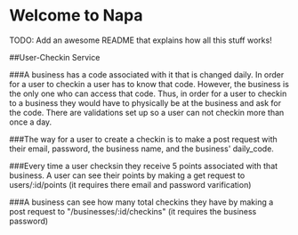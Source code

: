 # Welcome to Napa

TODO: Add an awesome README that explains how all this stuff works!

##User-Checkin Service

###A business has a code associated with it that is changed daily. In order for a user to checkin a user has to know that code. However, the business is the only one who can access that code. Thus, in order for a user to checkin to a business they would have to physically be at the business and ask for the code. There are validations set up so a user can not checkin more than once a day.

###The way for a user to create a checkin is to make a post request with their email, password, the business name, and the business' daily_code.

###Every time a user checksin they receive 5 points associated with that business. A user can see their points by making a get request to users/:id/points (it requires there email and password varification)

###A business can see how many total checkins they have by making a post request to "/businesses/:id/checkins" (it requires the business password)
